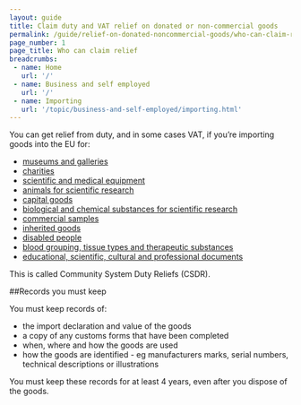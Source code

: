 ```yaml
---
layout: guide
title: Claim duty and VAT relief on donated or non-commercial goods
permalink: /guide/relief-on-donated-noncommercial-goods/who-can-claim-relief.html
page_number: 1
page_title: Who can claim relief
breadcrumbs:
 - name: Home
   url: '/'
 - name: Business and self employed
   url: '/'
 - name: Importing
   url: '/topic/business-and-self-employed/importing.html'   
---
```


You can get relief from duty, and in some cases VAT, if you’re importing goods into the EU for:

- [museums and galleries](/guide/relief-on-donated-noncommercial-goods/museums-galleries.html)
- [charities](/guide/relief-on-donated-noncommercial-goods/charities.html) 
- [scientific and medical equipment](/guide/relief-on-donated-noncommercial-goods/scientific-instruments.html)
- [animals for scientific research](/guide/relief-on-donated-noncommercial-goods/animals-for-scientific-research.html)
- [capital goods](/guide/relief-on-donated-noncommercial-goods/capital-goods.html) 
- [biological and chemical substances for scientific research](/guide/relief-on-donated-noncommercial-goods/biological-chemical-substances-scientific-research.html)
- [commercial samples](/guide/relief-on-donated-noncommercial-goods/commercial-samples.html)
- [inherited goods](/guide/relief-on-donated-noncommercial-goods/inherited-goods.html)
- [disabled people](/guide/relief-on-donated-noncommercial-goods/disabled-people.html)
- [blood grouping, tissue types and therapeutic substances](/guide/relief-on-donated-noncommercial-goods/biological-chemical-substances-scientific-research.html)
- [educational, scientific, cultural and professional documents](/guide/relief-on-donated-noncommercial-goods/educational-scientific-cultural-professional-documents.html)

This is called Community System Duty Reliefs (CSDR).

##Records you must keep

You must keep records of:

- the import declaration and value of the goods
- a copy of any customs forms that have been completed
- when, where and how the goods are used
- how the goods are identified - eg manufacturers marks, serial numbers, technical descriptions or illustrations

You must keep these records for at least 4 years, even after you dispose of the goods.

